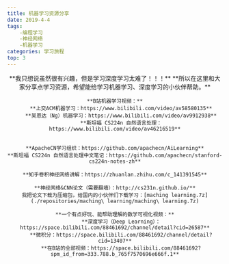 ```yaml
---
title: 机器学习资源分享
date: 2019-4-4
tags: 
    -编程学习
    -神经网络
    -机器学习
categories: 学习旅程
top: 3
---
```

<div align="center">
    **我只想说虽然很有兴趣，但是学习深度学习太难了！！！**
    **所以在这里和大家分享点学习资源，希望能给学习机器学习、深度学习的小伙伴帮助。**

    **B站机器学习视频：**
        **上交ACM机器学习：https://www.bilibili.com/video/av58580135**
        **吴恩达（Ng）机器学习：https://www.bilibili.com/video/av9912938**
        **斯坦福 CS224n 自然语言处理：https://www.bilibili.com/video/av46216519**

    
    **ApacheCN学习组织：https://github.com/apachecn/AiLearning**
    **斯坦福 CS224n 自然语言处理中文笔记：https://github.com/apachecn/stanford-cs224n-notes-zh**

    **知乎卷积神经网络讲解：https://zhuanlan.zhihu.com/c_141391545**

    **神经网络&CNN论文（需要翻墙）：http://cs231n.github.io/**
    我把论文下载为压缩包，给国内的小伙伴们下载学习：[maching learning.7z](./repositories/maching\ learning/maching\ learning.7z)

    **一个有点好玩、能帮助理解的数学可视化视频：**
        **深度学习（Deep Learning）：https://space.bilibili.com/88461692/channel/detail?cid=26587**
        **微积分：https://space.bilibili.com/88461692/channel/detail?cid=13407**
        **在B站的全部视频：https://space.bilibili.com/88461692?spm_id_from=333.788.b_765f7570696e666f.1**
</div>